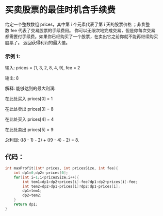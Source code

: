 # 买卖股票的最佳时机含手续费
给定一个整数数组 prices，其中第 i 个元素代表了第 i 天的股票价格 ；非负整数 fee 代表了交易股票的手续费用。
你可以无限次地完成交易，但是你每次交易都需要付手续费。如果你已经购买了一个股票，在卖出它之前你就不能再继续购买股票了。
返回获得利润的最大值。
### 示例 1:
输入: prices = [1, 3, 2, 8, 4, 9], fee = 2

输出: 8

解释: 能够达到的最大利润:  

在此处买入 prices[0] = 1

在此处卖出 prices[3] = 8

在此处买入 prices[4] = 4

在此处卖出 prices[5] = 9

总利润: ((8 - 1) - 2) + ((9 - 4) - 2) = 8.
## 代码：
```c
int maxProfit(int* prices, int pricesSize, int fee){
    int dp1=0,dp2=-prices[0];
    for(int i=1;i<pricesSize;i++){
        int tem1=dp1>dp2+prices[i]-fee?dp1:dp2+prices[i]-fee;
        int tem2=dp2>dp1-prices[i]?dp2:dp1-prices[i];
        dp1=tem1;
        dp2=tem2;
    }
    return dp1;
}
```
